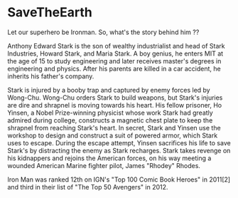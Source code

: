 # SaveTheEarth
Let our superhero be Ironman.
So, what's the story behind him ??

Anthony Edward Stark is the son of wealthy industrialist and head of Stark Industries, Howard Stark, and Maria Stark. A boy genius, he enters MIT at the age of 15 to study engineering and later receives master's degrees in engineering and physics. After his parents are killed in a car accident, he inherits his father's company.

Stark is injured by a booby trap and captured by enemy forces led by Wong-Chu. Wong-Chu orders Stark to build weapons, but Stark's injuries are dire and shrapnel is moving towards his heart. His fellow prisoner, Ho Yinsen, a Nobel Prize-winning physicist whose work Stark had greatly admired during college, constructs a magnetic chest plate to keep the shrapnel from reaching Stark's heart. In secret, Stark and Yinsen use the workshop to design and construct a suit of powered armor, which Stark uses to escape. During the escape attempt, Yinsen sacrifices his life to save Stark's by distracting the enemy as Stark recharges. Stark takes revenge on his kidnappers and rejoins the American forces, on his way meeting a wounded American Marine fighter pilot, James "Rhodey" Rhodes.

Iron Man was ranked 12th on IGN's "Top 100 Comic Book Heroes" in 2011[2] and third in their list of "The Top 50 Avengers" in 2012.

